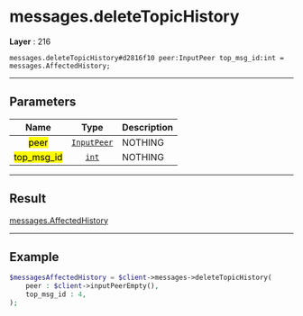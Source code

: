 # messages.deleteTopicHistory

**Layer** : 216

```tl
messages.deleteTopicHistory#d2816f10 peer:InputPeer top_msg_id:int = messages.AffectedHistory;
```

---

## Parameters

| Name | Type | Description |
| :---: | :---: | :--- |
| <mark>peer</mark> | [`InputPeer`](type/InputPeer) | NOTHING |
| <mark>top_msg_id</mark> | [`int`](type/int) | NOTHING |

---

## Result

[messages.AffectedHistory](type/messages.AffectedHistory)

---

## Example

```php
$messagesAffectedHistory = $client->messages->deleteTopicHistory(
	peer : $client->inputPeerEmpty(),
	top_msg_id : 4,
);
```